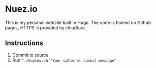 # Nuez.io

This is my personal website built in Hugo. The code is hosted on Github pages, HTTPS is provided by cloudfare.

## Instructions

1. Commit to source
2. Run ```"./deploy.sh "Your optional commit message"```

